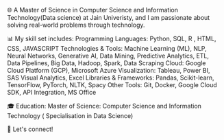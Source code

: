 🌐 A Master of Science in Computer Science and Information Technology(Data science) at Jain Univeristy, and I am passionate about solving real-world problems through technology.

📊 My skill set includes:
Programming Languages: Python, SQL, R , HTML, CSS, JAVASCRIPT
Technologies & Tools: Machine Learning (ML), NLP, Neural Networks, Generative AI, Data Mining, Predictive Analytics, ETL, Data Pipelines, Big Data, Hadoop, Spark, Data Scraping
Cloud: Google Cloud Platform (GCP), Microsoft Azure
Visualization: Tableau, Power BI, SAS Visual Analytics, Excel
Libraries & Frameworks: Pandas, Scikit-learn, TensorFlow, PyTorch, NLTK, Spacy
Other Tools: Git, Docker, Google Cloud SDK, API Integration, MS Office


🎓 Education:
Master of Science: Computer Science and Information Technology ( Specialisation in Data Science)


🔗 Let's connect!
